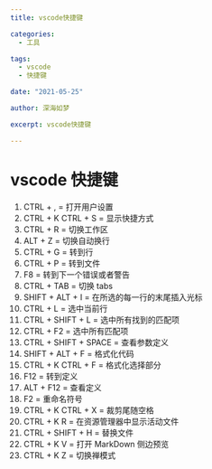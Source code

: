 ```yaml
---
title: vscode快捷键

categories:
  - 工具

tags:
  - vscode
  - 快捷键

date: "2021-05-25"

author: 深海如梦

excerpt: vscode快捷键

---
```


# vscode 快捷键

1. CTRL + , = 打开用户设置
2. CTRL + K CTRL + S = 显示快捷方式
3. CTRL + R = 切换工作区
4. ALT + Z = 切换自动换行
5. CTRL + G = 转到行
6. CTRL + P = 转到文件
7. F8 = 转到下一个错误或者警告
8. CTRL + TAB = 切换 tabs
9. SHIFT + ALT + I = 在所选的每一行的末尾插入光标
10. CTRL + L = 选中当前行
11. CTRL + SHIFT + L = 选中所有找到的匹配项
12. CTRL + F2 = 选中所有匹配项
13. CTRL + SHIFT + SPACE = 查看参数定义
14. SHIFT + ALT + F = 格式化代码
15. CTRL + K CTRL + F = 格式化选择部分
16. F12 = 转到定义
17. ALT + F12 = 查看定义
18. F2 = 重命名符号
19. CTRL + K CTRL + X = 裁剪尾随空格
20. CTRL + K R = 在资源管理器中显示活动文件
21. CTRL + SHIFT + H = 替换文件
22. CTRL + K V = 打开 MarkDown 侧边预览
23. CTRL + K Z = 切换禅模式
